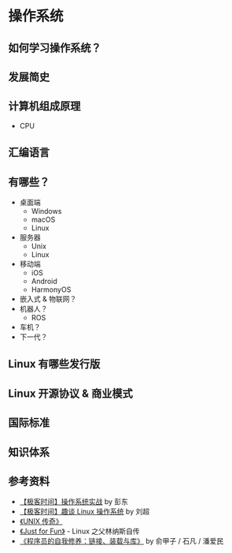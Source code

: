 # 操作系统

## 如何学习操作系统？

## 发展简史

## 计算机组成原理
- CPU

## 汇编语言

## 有哪些？
- 桌面端
    - Windows
    - macOS
    - Linux
- 服务器
    - Unix
    - Linux
- 移动端
    - iOS
    - Android
    - HarmonyOS
- 嵌入式 & 物联网？
- 机器人？
    - ROS
- 车机？
- 下一代？

## Linux 有哪些发行版

## Linux 开源协议 & 商业模式

## 国际标准

## 知识体系

## 参考资料
- [【极客时间】操作系统实战](https://time.geekbang.org/column/intro/100078401) by 彭东
- [【极客时间】趣谈 Linux 操作系统](https://time.geekbang.org/column/intro/100024701) by 刘超
- [《UNIX 传奇》](https://book.douban.com/subject/35292726/)
- [《Just for Fun》](https://book.douban.com/subject/25930025/) - Linux 之父林纳斯自传
- [《程序员的自我修养：链接、装载与库》](https://book.douban.com/subject/3652388) by 俞甲子 / 石凡 / 潘爱民
